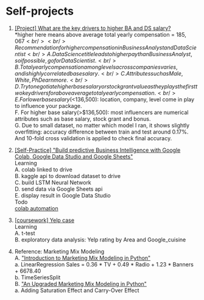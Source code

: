 # Self-projects
1. <a href="https://github.com/sunnyskydream/Self-Projects/blob/main/%5BProject%5D_What_are_the_key_drivers_to_higher_BA_and_DS_salary.ipynb">[Project] What are the key drivers to higher BA and DS salary?</a> <br/> 
*higher here means above average total yearly compensation = $185,067<br/><br/>
Recommendation for higher compensation in Business Analyst and Data Scientist<br/>
A. Data Science title leads to higher pay than Business Analyst, so if possible, go for Data Scientist.<br/>
B. Total yearly compensation among levels across companies varies, and is highly correlated base salary.<br/>
C. Attributes such as Male, White, PhD earn more.<br/>
D. Try to negotiate higher base salary or stock grant value as they plays the first two key drivers for above average total yearly compensation.<br/>
E. For lower base salary (<$136,500): location, company, level come in play to influence your package.<br/>
F. For higher base salary(>$136,500): most influencers are numerical attributes such as base salary, stock grant and bonus.<br/>
G. Due to small dataset, no matter which model I ran, it shows slightly overfitting: accuracy difference between train and test around 0.17%. And 10-fold cross validation is applied to check final accuracy.

2. <a href="https://github.com/sunnyskydream/Self-projects/blob/main/%5BSelf_Practice%5D_%22Build_predictive_Business_Intelligence_with_Google_Colab%2C_Google_Data_Studio_and_Google_Sheets%22.ipynb">[Self-Practice] "Build predictive Business Intelligence with Google Colab, Google Data Studio and Google Sheets"</a> <br/> 
Learning<br/>
A. colab linked to drive<br/>
B. kaggle api to download dataset to drive<br/>
C. build LSTM Neural Network<br/>
D. send data via Google Sheets api<br/>
E. display result in Google Data Studio<br/>
Todo<br/>
 <a href="https://cloud.google.com/blog/products/application-development/how-to-schedule-a-recurring-python-script-on-gcp">colab automation</a> <br/>



3. <a href="https://github.com/sunnyskydream/Self-projects/blob/main/%5BProject%5D_Yelp_case.ipynb">[coursework] Yelp case</a> <br/> 
Learning<br/>
A. t-test<br/>
B. exploratory data analysis: Yelp rating by Area and Google_cuisine<br/>

4. Reference: Marketing Mix Modeling<br/> 
A. <a href="https://towardsdatascience.com/introduction-to-marketing-mix-modeling-in-python-d0dd81f4e794">"Introduction to Marketing Mix Modeling in Python"</a> <br/> 
a. LinearRegression
Sales = 0.36 * TV + 0.49 * Radio + 1.23 * Banners + 6678.40<br/> 
b. TimeSeriesSplit<br/> 
B. <a href="https://towardsdatascience.com/an-upgraded-marketing-mix-modeling-in-python-5ebb3bddc1b6">"An Upgraded Marketing Mix Modeling in Python"</a> <br/> 
a. Adding Saturation Effect and Carry-Over Effect
